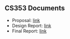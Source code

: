 ## CS353 Documents

- Proposal: [link](Documents/CS353_Group20_Proposal.pdf)
- Design Report: [link](Documents/CS353_Group20_DesignReport.pdf)
- Final Report: [link](Documents/CS353_Group20_FinalReport.pdf)
